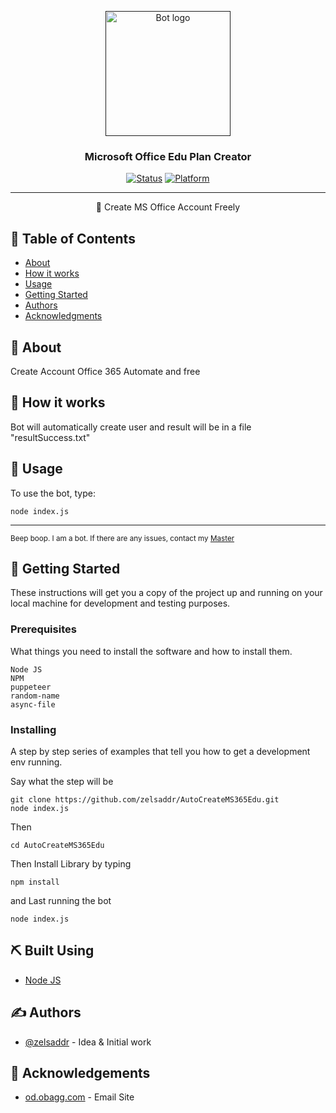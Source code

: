<p align="center">
  <a href="" rel="noopener">
 <img width=200px height=200px src="https://i.imgur.com/FxL5qM0.jpg" alt="Bot logo"></a>
</p>

<h3 align="center">Microsoft Office Edu Plan Creator</h3>

<div align="center">

[![Status](https://img.shields.io/badge/status-active-success.svg)]()
[![Platform](https://img.shields.io/badge/platform-microsoft-orange.svg)](https://office.com)

</div>

---

<p align="center"> 🤖 Create MS Office Account Freely
    <br> 
</p>

## 📝 Table of Contents

- [About](#about)
- [How it works](#working)
- [Usage](#usage)
- [Getting Started](#getting_started)
- [Authors](#authors)
- [Acknowledgments](#acknowledgement)

## 🧐 About <a name = "about"></a>

Create Account Office 365 Automate and free

## 💭 How it works <a name = "working"></a>

Bot will automatically create user and result will be in a file "resultSuccess.txt"

## 🎈 Usage <a name = "usage"></a>

To use the bot, type:

```
node index.js
```
---

<sup>Beep boop. I am a bot. If there are any issues, contact my [Master](https://facebook.com/www.zeldin.go.id)</sup>


## 🏁 Getting Started <a name = "getting_started"></a>

These instructions will get you a copy of the project up and running on your local machine for development and testing purposes.

### Prerequisites

What things you need to install the software and how to install them.

```
Node JS
NPM
puppeteer
random-name
async-file
```

### Installing

A step by step series of examples that tell you how to get a development env running.

Say what the step will be

```
git clone https://github.com/zelsaddr/AutoCreateMS365Edu.git
node index.js
```

Then

```
cd AutoCreateMS365Edu
```

Then Install Library by typing
```
npm install
```

and Last running the bot
```
node index.js
```

## ⛏️ Built Using <a name = "built_using"></a>

- [Node JS](https://nodejs.com)

## ✍️ Authors <a name = "authors"></a>

- [@zelsaddr](https://github.com/zelsaddr) - Idea & Initial work


## 🎉 Acknowledgements <a name = "acknowledgement"></a>
- [od.obagg.com](https://od.obagg.com) - Email Site
